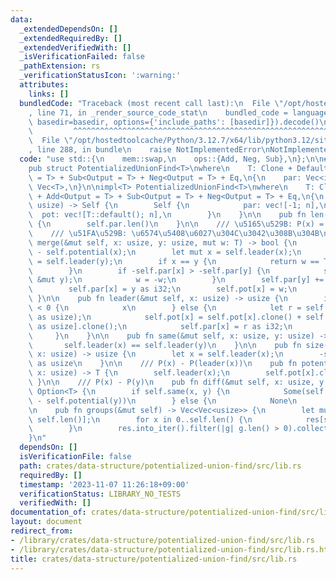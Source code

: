 ```yaml
---
data:
  _extendedDependsOn: []
  _extendedRequiredBy: []
  _extendedVerifiedWith: []
  _isVerificationFailed: false
  _pathExtension: rs
  _verificationStatusIcon: ':warning:'
  attributes:
    links: []
  bundledCode: "Traceback (most recent call last):\n  File \"/opt/hostedtoolcache/Python/3.12.7/x64/lib/python3.12/site-packages/onlinejudge_verify/documentation/build.py\"\
    , line 71, in _render_source_code_stat\n    bundled_code = language.bundle(stat.path,\
    \ basedir=basedir, options={'include_paths': [basedir]}).decode()\n          \
    \         ^^^^^^^^^^^^^^^^^^^^^^^^^^^^^^^^^^^^^^^^^^^^^^^^^^^^^^^^^^^^^^^^^^^^^^^^^^^^^^^^^\n\
    \  File \"/opt/hostedtoolcache/Python/3.12.7/x64/lib/python3.12/site-packages/onlinejudge_verify/languages/rust.py\"\
    , line 288, in bundle\n    raise NotImplementedError\nNotImplementedError\n"
  code: "use std::{\n    mem::swap,\n    ops::{Add, Neg, Sub},\n};\n\n#[derive(Clone)]\n\
    pub struct PotentializedUnionFind<T>\nwhere\n    T: Clone + Default + Add<Output\
    \ = T> + Sub<Output = T> + Neg<Output = T> + Eq,\n{\n    par: Vec<i32>,\n    pot:\
    \ Vec<T>,\n}\n\nimpl<T> PotentializedUnionFind<T>\nwhere\n    T: Clone + Default\
    \ + Add<Output = T> + Sub<Output = T> + Neg<Output = T> + Eq,\n{\n    pub fn new(n:\
    \ usize) -> Self {\n        Self {\n            par: vec![-1; n],\n          \
    \  pot: vec![T::default(); n],\n        }\n    }\n\n    pub fn len(&self) -> usize\
    \ {\n        self.par.len()\n    }\n\n    /// \u5165\u529B: P(x) = P(y) + w\n\
    \    /// \u51FA\u529B: \u6574\u5408\u6027\u304C\u3042\u308B\u304B\n    pub fn\
    \ merge(&mut self, x: usize, y: usize, mut w: T) -> bool {\n        w = w + self.potential(y)\
    \ - self.potential(x);\n        let mut x = self.leader(x);\n        let mut y\
    \ = self.leader(y);\n        if x == y {\n            return w == T::default();\n\
    \        }\n        if -self.par[x] > -self.par[y] {\n            swap(&mut x,\
    \ &mut y);\n            w = -w;\n        }\n        self.par[y] += self.par[x];\n\
    \        self.par[x] = y as i32;\n        self.pot[x] = w;\n        true\n   \
    \ }\n\n    pub fn leader(&mut self, x: usize) -> usize {\n        if self.par[x]\
    \ < 0 {\n            x\n        } else {\n            let r = self.leader(self.par[x]\
    \ as usize);\n            self.pot[x] = self.pot[x].clone() + self.pot[self.par[x]\
    \ as usize].clone();\n            self.par[x] = r as i32;\n            r\n   \
    \     }\n    }\n\n    pub fn same(&mut self, x: usize, y: usize) -> bool {\n \
    \       self.leader(x) == self.leader(y)\n    }\n\n    pub fn size(&mut self,\
    \ x: usize) -> usize {\n        let x = self.leader(x);\n        -self.par[x]\
    \ as usize\n    }\n\n    /// P(x) - P(leader(x))\n    pub fn potential(&mut self,\
    \ x: usize) -> T {\n        self.leader(x);\n        self.pot[x].clone()\n   \
    \ }\n\n    /// P(x) - P(y)\n    pub fn diff(&mut self, x: usize, y: usize) ->\
    \ Option<T> {\n        if self.same(x, y) {\n            Some(self.potential(x)\
    \ - self.potential(y))\n        } else {\n            None\n        }\n    }\n\
    \n    pub fn groups(&mut self) -> Vec<Vec<usize>> {\n        let mut res = vec![vec![];\
    \ self.len()];\n        for x in 0..self.len() {\n            res[self.leader(x)].push(x);\n\
    \        }\n        res.into_iter().filter(|g| g.len() > 0).collect()\n    }\n\
    }\n"
  dependsOn: []
  isVerificationFile: false
  path: crates/data-structure/potentialized-union-find/src/lib.rs
  requiredBy: []
  timestamp: '2023-11-07 11:26:18+09:00'
  verificationStatus: LIBRARY_NO_TESTS
  verifiedWith: []
documentation_of: crates/data-structure/potentialized-union-find/src/lib.rs
layout: document
redirect_from:
- /library/crates/data-structure/potentialized-union-find/src/lib.rs
- /library/crates/data-structure/potentialized-union-find/src/lib.rs.html
title: crates/data-structure/potentialized-union-find/src/lib.rs
---
```

